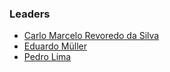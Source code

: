 ### Leaders

* [Carlo Marcelo Revoredo da Silva](mailto:marcelo.revoredo@owasp.org)
* [Eduardo Müller](mailto:eduardo.muller@owasp.org)
* [Pedro Lima](mailto:pedro.lima@owasp.org)

